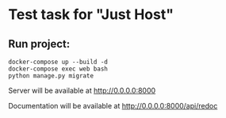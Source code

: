 # Test task for "Just Host"

## Run project:
```shell
docker-compose up --build -d
docker-compose exec web bash
python manage.py migrate
```
Server will be available at http://0.0.0.0:8000

Documentation will be available at http://0.0.0.0:8000/api/redoc
